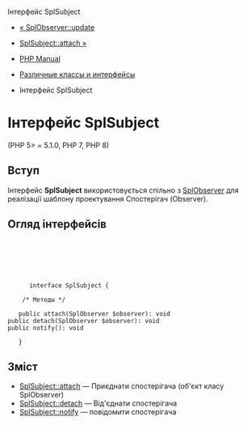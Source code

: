 Інтерфейс SplSubject

-   [« SplObserver::update](splobserver.update.html)
    
-   [SplSubject::attach »](splsubject.attach.html)
    
-   [PHP Manual](index.html)
    
-   [Различные классы и интерфейсы](spl.misc.html)
    
-   Інтерфейс SplSubject
    

# Інтерфейс SplSubject

(PHP 5> = 5.1.0, PHP 7, PHP 8)

## Вступ

Інтерфейс **SplSubject** використовується спільно з [SplObserver](class.splobserver.html) для реалізації шаблону проектування Спостерігач (Observer).

## Огляд інтерфейсів

```classsynopsis

     
    

    
     
      interface SplSubject {

    /* Методы */
    
   public attach(SplObserver $observer): void
public detach(SplObserver $observer): void
public notify(): void

   }
```

## Зміст

-   [SplSubject::attach](splsubject.attach.html) — Приєднати спостерігача (об'єкт класу SplObserver)
-   [SplSubject::detach](splsubject.detach.html) — Від'єднати спостерігача
-   [SplSubject::notify](splsubject.notify.html) — повідомити спостерігача